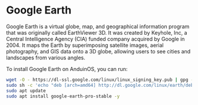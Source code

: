 # Google Earth

Google Earth is a virtual globe, map, and geographical information program that was originally called EarthViewer 3D. It was created by Keyhole, Inc, a Central Intelligence Agency (CIA) funded company acquired by Google in 2004. It maps the Earth by superimposing satellite images, aerial photography, and GIS data onto a 3D globe, allowing users to see cities and landscapes from various angles.

To install Google Earth on AnduinOS, you can run:

```bash
wget -O - https://dl-ssl.google.com/linux/linux_signing_key.pub | gpg --dearmor | sudo tee /etc/apt/trusted.gpg.d/earth.gpg > /dev/null 2>&1
sudo sh -c 'echo "deb [arch=amd64] http://dl.google.com/linux/earth/deb/ stable main" >> /etc/apt/sources.list.d/google.list'
sudo apt update
sudo apt install google-earth-pro-stable -y
```
